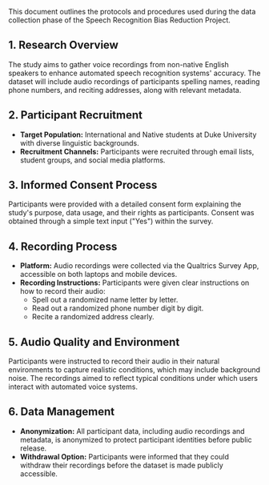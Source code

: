 This document outlines the protocols and procedures used during the data collection phase of the Speech Recognition Bias Reduction Project.

## 1. Research Overview
The study aims to gather voice recordings from non-native English speakers to enhance automated speech recognition systems' accuracy. The dataset will include audio recordings of participants spelling names, reading phone numbers, and reciting addresses, along with relevant metadata.

## 2. Participant Recruitment
- **Target Population:** International and Native students at Duke University with diverse linguistic backgrounds.
- **Recruitment Channels:** Participants were recruited through email lists, student groups, and social media platforms.

## 3. Informed Consent Process
Participants were provided with a detailed consent form explaining the study's purpose, data usage, and their rights as participants. Consent was obtained through a simple text input ("Yes") within the survey.

## 4. Recording Process
- **Platform:** Audio recordings were collected via the Qualtrics Survey App, accessible on both laptops and mobile devices.
- **Recording Instructions:** Participants were given clear instructions on how to record their audio:
  - Spell out a randomized name letter by letter.
  - Read out a randomized phone number digit by digit.
  - Recite a randomized address clearly.

## 5. Audio Quality and Environment
Participants were instructed to record their audio in their natural environments to capture realistic conditions, which may include background noise. The recordings aimed to reflect typical conditions under which users interact with automated voice systems.

## 6. Data Management
- **Anonymization:** All participant data, including audio recordings and metadata, is anonymized to protect participant identities before public release.
- **Withdrawal Option:** Participants were informed that they could withdraw their recordings before the dataset is made publicly accessible.